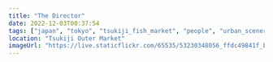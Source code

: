 ```yaml
---
title: "The Director"
date: 2022-12-03T00:37:54
tags: ["japan", "tokyo", "tsukiji_fish_market", "people", "urban_scenery"]
location: "Tsukiji Outer Market"
imageUrl: "https://live.staticflickr.com/65535/53230348056_ffdc49841f_b.jpg"
---
```

